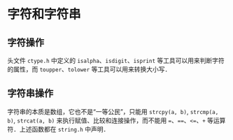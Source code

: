 # 字符和字符串

## 字符操作

头文件 `ctype.h` 中定义的 `isalpha`、`isdigit`、`isprint` 等工具可以用来判断字符的属性，而 `toupper`、`tolower` 等工具可以用来转换大小写．

## 字符串操作

字符串的本质是数组，它也不是“一等公民”，只能用 `strcpy(a, b)`, `strcmp(a, b)`, `strcat(a, b)` 来执行赋值、比较和连接操作，而不能用 `=`、`==`、`<=`、`+` 等运算符．上述函数都在 `string.h` 中声明．
